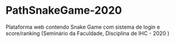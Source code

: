 # PathSnakeGame-2020
Plataforma web contendo Snake Game com sistema de login e score/ranking (Seminário da Faculdade, Disciplina de IHC - 2020 )
